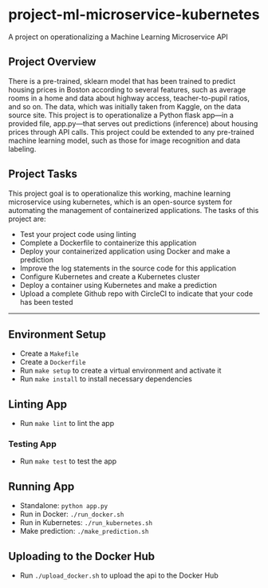 # project-ml-microservice-kubernetes
A project on operationalizing a Machine Learning Microservice API

<h2>Project Overview</h2>

<p>There is a pre-trained, sklearn model that has been trained to predict housing prices in Boston according to several features, such as average rooms in a home and data about highway access, teacher-to-pupil ratios, and so on. The data, which was initially taken from Kaggle, on the data source site. This project is to operationalize a Python flask app—in a provided file, app.py—that serves out predictions (inference) about housing prices through API calls. This project could be extended to any pre-trained machine learning model, such as those for image recognition and data labeling.
</p>

<h2>Project Tasks</h2>

<p>This project goal is to operationalize this working, machine learning microservice using kubernetes, which is an open-source system for automating the management of containerized applications. The tasks of this project are:
</p>
<ul>
    <li>Test your project code using linting</li>
    <li>Complete a Dockerfile to containerize this application</li>
    <li>Deploy your containerized application using Docker and make a prediction</li>
    <li>Improve the log statements in the source code for this application</li>
    <li>Configure Kubernetes and create a Kubernetes cluster</li>
    <li>Deploy a container using Kubernetes and make a prediction</li>
    <li>Upload a complete Github repo with CircleCI to indicate that your code has been tested</li>
</ul>

***

<h2>Environment Setup</h2>

<ul>
  <li>Create a <code>Makefile</code></li>
  <li>Create a <code>Dockerfile</code></li>
  <li>Run <code>make setup</code> to create a virtual environment and activate it</li>
  <li>Run <code>make install</code> to install necessary dependencies</li>
</ul>

<h2>Linting App</h2>

<ul>
  <li>Run <code>make lint</code> to lint the app</li>
</ul>

<h3>Testing App</h2>

<ul>
  <li>Run <code>make test</code> to test the app</li>
</ul>

<h2>Running App</h2>

<ul>
  <li>Standalone: <code>python app.py</code></li>
  <li>Run in Docker: <code>./run_docker.sh</code></li>
  <li>Run in Kubernetes: <code>./run_kubernetes.sh</code></li>
  <li>Make prediction: <code>./make_prediction.sh</code></li>
</ul>

<h2>Uploading to the Docker Hub</h2>

<ul>
  <li>Run <code>./upload_docker.sh</code> to upload the api to the Docker Hub</li>
</ul>